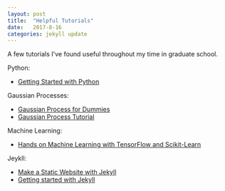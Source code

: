 ```yaml
---
layout: post
title:  "Helpful Tutorials"
date:   2017-8-16
categories: jekyll update
---
```


A few tutorials I've found useful throughout my time in graduate school.

<!--  -->

Python:

-   [Getting Started with Python](https://opentechschool.github.io/python-beginners/en/getting_started.html)

Gaussian Processes:

-   [Gaussian Process for Dummies](http://katbailey.github.io/post/gaussian-processes-for-dummies/)
-   [Gaussian Process Tutorial](http://keyonvafa.com/gp-tutorial/)

Machine Learning:

-   [Hands on Machine Learning with TensorFlow and Scikit-Learn](https://github.com/ageron/handson-ml)

Jeykll:

-   [Make a Static Website with Jekyll](https://www.taniarascia.com/make-a-static-website-with-jekyll/)
-   [Getting started with Jekyll](https://scotch.io/tutorials/getting-started-with-jekyll-plus-a-free-bootstrap-3-starter-theme)
